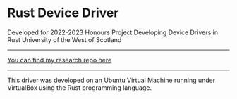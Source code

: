 # Rust Device Driver
Developed for 2022-2023 Honours Project
Developing Device Drivers in Rust
University of the West of Scotland

***

[You can find my research repo here](https://github.com/kc101010/Research-Improving-Device-Drivers)

***

This driver was developed on an Ubuntu Virtual Machine running under VirtualBox using the Rust programming language. 

